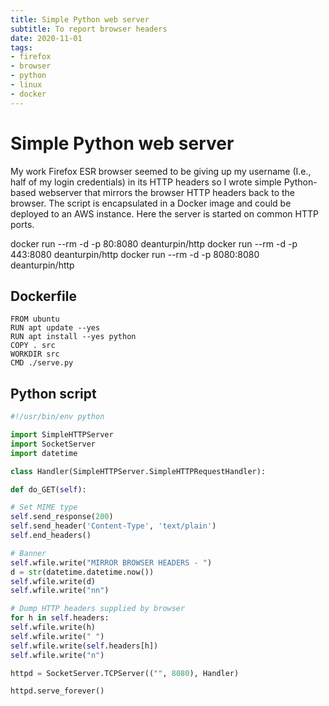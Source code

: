 ```yaml
---
title: Simple Python web server
subtitle: To report browser headers
date: 2020-11-01
tags:
- firefox
- browser
- python
- linux
- docker
---
```


# Simple Python web server

My work Firefox ESR browser seemed to be giving up my username (I.e., half of
my login credentials) in its HTTP headers so I wrote simple Python-based
webserver that mirrors the browser HTTP headers back to the browser. The script
is encapsulated in a Docker image and could be deployed to an AWS instance.
Here the server is started on common HTTP ports.

docker run --rm -d -p 80:8080 deanturpin/http
docker run --rm -d -p 443:8080 deanturpin/http
docker run --rm -d -p 8080:8080 deanturpin/http

## Dockerfile
```docker
FROM ubuntu
RUN apt update --yes
RUN apt install --yes python
COPY . src
WORKDIR src
CMD ./serve.py
```

## Python script
```python
#!/usr/bin/env python

import SimpleHTTPServer
import SocketServer
import datetime

class Handler(SimpleHTTPServer.SimpleHTTPRequestHandler):

def do_GET(self):

# Set MIME type
self.send_response(200)
self.send_header('Content-Type', 'text/plain')
self.end_headers()

# Banner
self.wfile.write("MIRROR BROWSER HEADERS - ")
d = str(datetime.datetime.now())
self.wfile.write(d)
self.wfile.write("nn")

# Dump HTTP headers supplied by browser
for h in self.headers:
self.wfile.write(h)
self.wfile.write(" ")
self.wfile.write(self.headers[h])
self.wfile.write("n")

httpd = SocketServer.TCPServer(("", 8080), Handler)

httpd.serve_forever()
```
